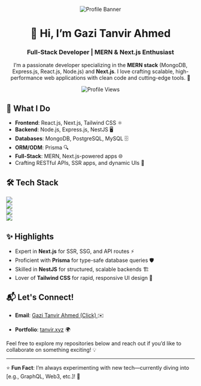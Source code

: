 <p align="center">
  <img src="https://camo.githubusercontent.com/0602c53771ded11d9290ff11f4306a783cf35646dea89d618b9eaaa03f6a40a1/68747470733a2f2f692e6962622e636f2e636f6d2f7159567779314c7a2f696d6167652e6a7067" alt="Profile Banner" />
</p>

<div align="center">

# 👋 Hi, I’m Gazi Tanvir Ahmed
### Full-Stack Developer | MERN & Next.js Enthusiast  

I’m a passionate developer specializing in the **MERN stack** (MongoDB, Express.js, React.js, Node.js) and **Next.js**. I love crafting scalable, high-performance web applications with clean code and cutting-edge tools. 🚀  

![Profile Views](https://komarev.com/ghpvc/?username=yourusername&color=blue)  

</div>

## 🌟 What I Do
- **Frontend**: React.js, Next.js, Tailwind CSS ⚛️  
- **Backend**: Node.js, Express.js, NestJS 🖥️  
- **Databases**: MongoDB, PostgreSQL, MySQL 🗄️  
- **ORM/ODM**: Prisma 🔍  
- **Full-Stack**: MERN, Next.js-powered apps 🌐  
- Crafting RESTful APIs, SSR apps, and dynamic UIs 🎨  

## 🛠️ Tech Stack
<p align="left">
  <img src="https://skillicons.dev/icons?i=react,nextjs,tailwind,js,ts" /><br>
  <img src="https://skillicons.dev/icons?i=nodejs,express,nestjs,prisma" /><br>
  <img src="https://skillicons.dev/icons?i=mongodb,postgres,mysql" /><br>
  <img src="https://skillicons.dev/icons?i=git,github,docker,aws" />
</p>

## ✨ Highlights
- Expert in **Next.js** for SSR, SSG, and API routes ⚡  
- Proficient with **Prisma** for type-safe database queries 🛡️  
- Skilled in **NestJS** for structured, scalable backends 🏗️  
- Lover of **Tailwind CSS** for rapid, responsive UI design 🎨  



## 📬 Let's Connect!
- **Email**: [Gazi Tanvir Ahmed (Click) ](mailto:tosibahabiba@gmail.com) ✉️  

- **Portfolio**: [tanvir.xyz](https://tanvir.pothoczuto.com) 🌍  

Feel free to explore my repositories below and reach out if you’d like to collaborate on something exciting! 💡

---

⭐️ **Fun Fact**: I’m always experimenting with new tech—currently diving into [e.g., GraphQL, Web3, etc.]! 🧪
